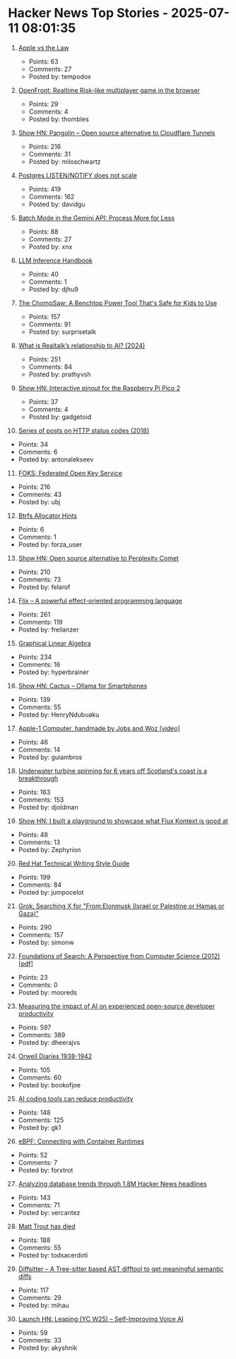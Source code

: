 # Hacker News Top Stories - 2025-07-11 08:01:35

1. [Apple vs the Law](https://formularsumo.co.uk/blog/2025/apple-vs-the-law/)
   - Points: 63
   - Comments: 27
   - Posted by: tempodox

2. [OpenFront: Realtime Risk-like multiplayer game in the browser](https://openfront.io/)
   - Points: 29
   - Comments: 4
   - Posted by: thombles

3. [Show HN: Pangolin – Open source alternative to Cloudflare Tunnels](https://github.com/fosrl/pangolin)
   - Points: 216
   - Comments: 31
   - Posted by: miloschwartz

4. [Postgres LISTEN/NOTIFY does not scale](https://www.recall.ai/blog/postgres-listen-notify-does-not-scale)
   - Points: 419
   - Comments: 162
   - Posted by: davidgu

5. [Batch Mode in the Gemini API: Process More for Less](https://developers.googleblog.com/en/scale-your-ai-workloads-batch-mode-gemini-api/)
   - Points: 88
   - Comments: 27
   - Posted by: xnx

6. [LLM Inference Handbook](https://bentoml.com/llm/)
   - Points: 40
   - Comments: 1
   - Posted by: djhu9

7. [The ChompSaw: A Benchtop Power Tool That's Safe for Kids to Use](https://www.core77.com/posts/137602/The-ChompSaw-A-Benchtop-Power-Tool-Thats-Safe-for-Kids-to-Use)
   - Points: 157
   - Comments: 91
   - Posted by: surprisetalk

8. [What is Realtalk’s relationship to AI? (2024)](https://dynamicland.org/2024/FAQ/#What_is_Realtalks_relationship_to_AI)
   - Points: 251
   - Comments: 84
   - Posted by: prathyvsh

9. [Show HN: Interactive pinout for the Raspberry Pi Pico 2](https://pico2.pinout.xyz)
   - Points: 37
   - Comments: 4
   - Posted by: gadgetoid

10. [Series of posts on HTTP status codes (2018)](https://evertpot.com/http/)
   - Points: 34
   - Comments: 6
   - Posted by: antonalekseev

11. [FOKS: Federated Open Key Service](https://foks.pub/)
   - Points: 216
   - Comments: 43
   - Posted by: ubj

12. [Btrfs Allocator Hints](https://lwn.net/ml/all/cover.1747070147.git.anand.jain@oracle.com/)
   - Points: 6
   - Comments: 1
   - Posted by: forza_user

13. [Show HN: Open source alternative to Perplexity Comet](https://www.browseros.com/)
   - Points: 210
   - Comments: 73
   - Posted by: felarof

14. [Flix – A powerful effect-oriented programming language](https://flix.dev/)
   - Points: 261
   - Comments: 119
   - Posted by: freilanzer

15. [Graphical Linear Algebra](https://graphicallinearalgebra.net/)
   - Points: 234
   - Comments: 16
   - Posted by: hyperbrainer

16. [Show HN: Cactus – Ollama for Smartphones](https://github.com/cactus-compute/cactus)
   - Points: 139
   - Comments: 55
   - Posted by: HenryNdubuaku

17. [Apple-1 Computer, handmade by Jobs and Woz [video]](https://www.youtube.com/watch?v=XdBKuBhdZwg)
   - Points: 46
   - Comments: 14
   - Posted by: guiambros

18. [Underwater turbine spinning for 6 years off Scotland's coast is a breakthrough](https://apnews.com/article/tidal-energy-turbine-marine-meygen-scotland-ffff3a7082205b33b612a1417e1ec6d6)
   - Points: 163
   - Comments: 153
   - Posted by: djoldman

19. [Show HN: I built a playground to showcase what Flux Kontext is good at](https://fluxkontextlab.com)
   - Points: 48
   - Comments: 13
   - Posted by: Zephyrion

20. [Red Hat Technical Writing Style Guide](https://stylepedia.net/style/)
   - Points: 199
   - Comments: 84
   - Posted by: jumpocelot

21. [Grok: Searching X for "From:Elonmusk (Israel or Palestine or Hamas or Gaza)"](https://simonwillison.net/2025/Jul/11/grok-musk/)
   - Points: 290
   - Comments: 157
   - Posted by: simonw

22. [Foundations of Search: A Perspective from Computer Science (2012) [pdf]](https://staffwww.dcs.shef.ac.uk/people/J.Marshall/publications/SFR09_16%20Marshall%20&%20Neumann_PP.pdf)
   - Points: 23
   - Comments: 0
   - Posted by: mooreds

23. [Measuring the impact of AI on experienced open-source developer productivity](https://metr.org/blog/2025-07-10-early-2025-ai-experienced-os-dev-study/)
   - Points: 597
   - Comments: 389
   - Posted by: dheerajvs

24. [Orwell Diaries 1938-1942](https://orwelldiaries.wordpress.com/page/2/)
   - Points: 105
   - Comments: 60
   - Posted by: bookofjoe

25. [AI coding tools can reduce productivity](https://secondthoughts.ai/p/ai-coding-slowdown)
   - Points: 148
   - Comments: 125
   - Posted by: gk1

26. [eBPF: Connecting with Container Runtimes](https://h0x0er.github.io/blog/2025/06/29/ebpf-connecting-with-container-runtimes/)
   - Points: 52
   - Comments: 7
   - Posted by: forxtrot

27. [Analyzing database trends through 1.8M Hacker News headlines](https://camelai.com/blog/hn-database-hype/)
   - Points: 143
   - Comments: 71
   - Posted by: vercantez

28. [Matt Trout has died](https://www.shadowcat.co.uk/2025/07/09/ripples-they-cause-in-the-world/)
   - Points: 188
   - Comments: 55
   - Posted by: todsacerdoti

29. [Diffsitter – A Tree-sitter based AST difftool to get meaningful semantic diffs](https://github.com/afnanenayet/diffsitter)
   - Points: 117
   - Comments: 29
   - Posted by: mihau

30. [Launch HN: Leaping (YC W25) – Self-Improving Voice AI](undefined)
   - Points: 59
   - Comments: 33
   - Posted by: akyshnik

